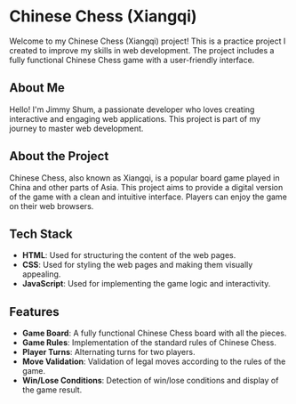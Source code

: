 # Chinese Chess (Xiangqi)

Welcome to my Chinese Chess (Xiangqi) project! This is a practice project I created to improve my skills in web development. The project includes a fully functional Chinese Chess game with a user-friendly interface.

## About Me

Hello! I'm Jimmy Shum, a passionate developer who loves creating interactive and engaging web applications. This project is part of my journey to master web development.

## About the Project

Chinese Chess, also known as Xiangqi, is a popular board game played in China and other parts of Asia. This project aims to provide a digital version of the game with a clean and intuitive interface. Players can enjoy the game on their web browsers.

## Tech Stack

- **HTML**: Used for structuring the content of the web pages.
- **CSS**: Used for styling the web pages and making them visually appealing.
- **JavaScript**: Used for implementing the game logic and interactivity.

## Features

- **Game Board**: A fully functional Chinese Chess board with all the pieces.
- **Game Rules**: Implementation of the standard rules of Chinese Chess.
- **Player Turns**: Alternating turns for two players.
- **Move Validation**: Validation of legal moves according to the rules of the game.
- **Win/Lose Conditions**: Detection of win/lose conditions and display of the game result.
